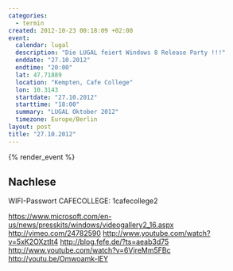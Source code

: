 ```yaml
--- 
categories: 
  - termin
created: 2012-10-23 00:18:09 +02:00
event: 
  calendar: lugal
  description: "Die LUGAL feiert Windows 8 Release Party !!!"
  enddate: "27.10.2012"
  endtime: "20:00"
  lat: 47.71889
  location: "Kempten, Cafe College"
  lon: 10.3143
  startdate: "27.10.2012"
  starttime: "18:00"
  summary: "LUGAL Oktober 2012"
  timezone: Europe/Berlin
layout: post
title: "27.10.2012"
---
```


{% render_event %}



Nachlese
--------
WIFI-Passwort CAFECOLLEGE: 1cafecollege2

https://www.microsoft.com/en-us/news/presskits/windows/videogallery2_16.aspx
http://vimeo.com/24782590
http://www.youtube.com/watch?v=5xK2OXztIt4
http://blog.fefe.de/?ts=aeab3d75
http://www.youtube.com/watch?v=6VjreMm5FBc
http://youtu.be/Omwoamk-lEY
